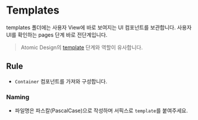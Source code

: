# Templates

templates 폴더에는 사용자 View에 바로 보여지는 UI 컴포넌트를 보관합니다. 사용자 UI를 확인하는 pages 단계 바로 전단계입니다.

> Atomic Design의 [template](https://bradfrost.com/blog/post/atomic-web-design/#templates) 단계와 역할이 유사합니다.

## Rule

- `Container` 컴포넌트를 가져와 구성합니다.

### Naming

- 파일명은 파스칼(PascalCase)으로 작성하며 서픽스로 `template`를 붙여주세요.
